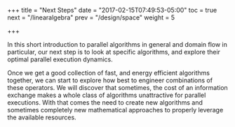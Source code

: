 +++
title = "Next Steps"
date = "2017-02-15T07:49:53-05:00"
toc = true
next = "/linearalgebra"
prev = "/design/space"
weight = 5

+++

In this short introduction to parallel algorithms in general and domain flow in particular,
our next step is to look at specific algorithms, and explore their optimal parallel
execution dynamics.

Once we get a good collection of fast, and energy efficient algorithms together, we
can start to explore how best to engineer combinations of these operators. We will
discover that sometimes, the cost of an information exchange makes a whole class
of algorithms unattractive for parallel executions. With that comes the need to
create new algorithms and sometimes completely new mathematical approaches to
properly leverage the available resources.
